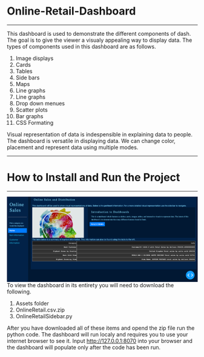 # Online-Retail-Dashboard

  ---
 This dashboard is used to demonstrate the different components of dash. The goal is to give the viewer a visualy appealing way to display data. The types of components used in this dashboard are as follows.
 
 1) Image displays
 2) Cards
 3) Tables
 4) Side bars
 5) Maps
 6) Line graphs
 7) Line graphs
 8) Drop down menues
 9) Scatter plots
 10) Bar graphs
 11) CSS Formating

Visual representation of data is indespensible in explaining data to people. The dashboard is versatile in displaying data. We can change color, placement and represent data using multiple modes.

  ---

#  How to Install and Run the Project

  ---
  
 <p>
  <img width="600" align='left' src="https://github.com/futious/Online-Retail-Dashboard/blob/687fc900d0683d3f47d869dce0305ddbf490a8b3/assets/Homepage.png?raw=true">
</p>

To view the dashboard in its entirety you will need to download the following. 

1) Assets folder
2) OnlineRetail.csv.zip
3) OnlineRetailSidebar.py

After you have downloaded all of these items and opend the zip file run the python code. The dashboard will run localy and requires you to use your internet browser to see it. Input http://127.0.0.1:8070 into your browser and the dashboard will populate only after the code has been run.
